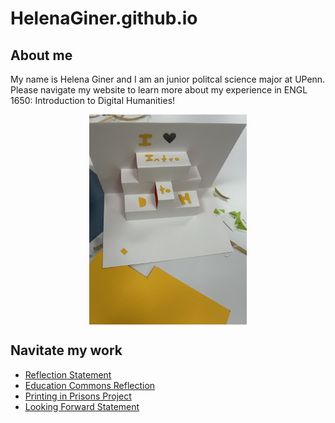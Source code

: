 # HelenaGiner.github.io
<h2>About me</h2>
<p>My name is Helena Giner and I am an junior politcal science major at UPenn. Please navigate my website to learn more about my experience in ENGL 1650: Introduction to Digital Humanities!</p>

<img src="card.jpeg" alt="Network Map" style="width:50%; max-width:400px; display:block; margin:auto;">

## Navitate my work
- [Reflection Statement](Reflection.md)
- [Education Commons Reflection](EducationCommonsReflection.md)
- [Printing in Prisons Project](https://printinginprisons.org/blog/ginerhelena/)
- [Looking Forward Statement](Lookingforward2.md)

